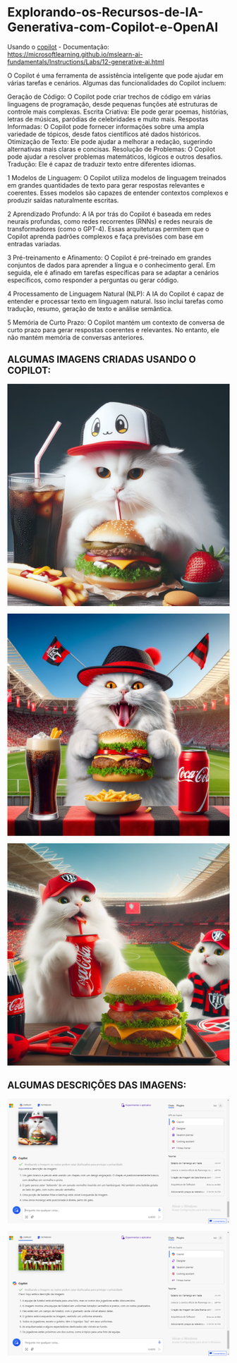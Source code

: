 # Explorando-os-Recursos-de-IA-Generativa-com-Copilot-e-OpenAI

Usando o [copilot](https://copilot.microsoft.com/)  - Documentação: https://microsoftlearning.github.io/mslearn-ai-fundamentals/Instructions/Labs/12-generative-ai.html

O Copilot é uma ferramenta de assistência inteligente que pode ajudar em várias tarefas e cenários. Algumas das funcionalidades do Copilot incluem:

Geração de Código: O Copilot pode criar trechos de código em várias linguagens de programação, desde pequenas funções até estruturas de controle mais complexas.
Escrita Criativa: Ele pode gerar poemas, histórias, letras de músicas, paródias de celebridades e muito mais.
Respostas Informadas: O Copilot pode fornecer informações sobre uma ampla variedade de tópicos, desde fatos científicos até dados históricos.
Otimização de Texto: Ele pode ajudar a melhorar a redação, sugerindo alternativas mais claras e concisas.
Resolução de Problemas: O Copilot pode ajudar a resolver problemas matemáticos, lógicos e outros desafios.
Tradução: Ele é capaz de traduzir texto entre diferentes idiomas.

1  Modelos de Linguagem: O Copilot utiliza modelos de linguagem treinados em grandes quantidades de texto para gerar respostas relevantes e coerentes. Esses modelos são capazes de entender contextos complexos e produzir saídas naturalmente escritas.  

2  Aprendizado Profundo: A IA por trás do Copilot é baseada em redes neurais profundas, como redes recorrentes (RNNs) e redes neurais de transformadores (como o GPT-4). Essas arquiteturas permitem que o Copilot aprenda padrões complexos e faça previsões com base em entradas variadas.  

3  Pré-treinamento e Afinamento: O Copilot é pré-treinado em grandes conjuntos de dados para aprender a língua e o conhecimento geral. Em seguida, ele é afinado em tarefas específicas para se adaptar a cenários específicos, como responder a perguntas ou gerar código.  

4  Processamento de Linguagem Natural (NLP): A IA do Copilot é capaz de entender e processar texto em linguagem natural. Isso inclui tarefas como tradução, resumo, geração de texto e análise semântica.  

5  Memória de Curto Prazo: O Copilot mantém um contexto de conversa de curto prazo para gerar respostas coerentes e relevantes. No entanto, ele não mantém memória de conversas anteriores.  


## ALGUMAS IMAGENS CRIADAS USANDO O COPILOT: 

!["bebendo hamburguer](https://github.com/IvoJucaBezerra/Explorando-os-Recursos-de-IA-Generativa-com-Copilot-e-OpenAI/blob/main/outputs/gata-bebendo-burguer.jpg)

![gata-flamengo-bandeira](https://github.com/IvoJucaBezerra/Explorando-os-Recursos-de-IA-Generativa-com-Copilot-e-OpenAI/blob/main/outputs/gata-burger-bandeira.jpg)

![gatas-maracana-flamengo](https://github.com/IvoJucaBezerra/Explorando-os-Recursos-de-IA-Generativa-com-Copilot-e-OpenAI/blob/main/outputs/gatinhas-burger-refri-maraca.jpg)

## ALGUMAS DESCRIÇÕES DAS IMAGENS:

![](https://github.com/IvoJucaBezerra/Explorando-os-Recursos-de-IA-Generativa-com-Copilot-e-OpenAI/blob/main/outputs/copilot%20-%20descricao%20gato%20bebendo%20burguer.png)

![](https://github.com/IvoJucaBezerra/Explorando-os-Recursos-de-IA-Generativa-com-Copilot-e-OpenAI/blob/main/outputs/copilot%20-%20descri%C3%A7%C3%A3o%20de%20imagem%20fla%2019.png)
